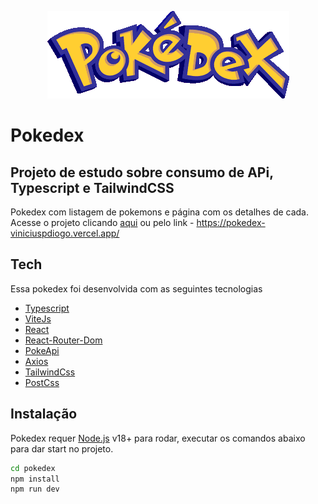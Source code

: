 <p align="center">
  <img src="https://raw.githubusercontent.com/viniciuspdiogo/pokedex/main/src/assets/Pokedex_logo.webp" alt="Pokedex"/>
</p>

# Pokedex
## Projeto de estudo sobre consumo de APi, Typescript e TailwindCSS

Pokedex com listagem de pokemons e página com os detalhes de cada.
Acesse o projeto clicando [aqui] ou pelo link - https://pokedex-viniciuspdiogo.vercel.app/

## Tech

Essa pokedex foi desenvolvida com as seguintes tecnologias

- [Typescript] 
- [ViteJs]
- [React]
- [React-Router-Dom]
- [PokeApi]
- [Axios]
- [TailwindCss]
- [PostCss]

## Instalação

Pokedex requer [Node.js](https://nodejs.org/) v18+ para rodar, executar os comandos abaixo para dar start no projeto.

```sh
cd pokedex
npm install
npm run dev
```

[Typescript]: <https://www.typescriptlang.org/>
[ViteJs]: <https://vitejs.dev/>
[React]: <https://pt-br.reactjs.org/>
[React-Router-Dom]: <https://v5.reactrouter.com/web/guides/quick-start>
[PokeApi]: <https://pokeapi.co/>
[Axios]: <https://axios-http.com/ptbr/docs/intro>
[TailwindCss]: <https://tailwindcss.com/>
[PostCss]: <https://postcss.org/>
[aqui]: <https://pokedex-viniciuspdiogo.vercel.app/>

